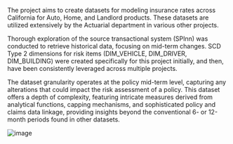 The project aims to create datasets for modeling insurance rates across California for Auto, Home, and Landlord products. These datasets are utilized extensively by the Actuarial department in various other projects.

Thorough exploration of the source transactional system (SPInn) was conducted to retrieve historical data, focusing on mid-term changes. SCD Type 2 dimensions for risk items (DIM_VEHICLE, DIM_DRIVER, DIM_BUILDING) were created specifically for this project initially, and then, have been consistently leveraged across multiple projects.

The dataset granularity operates at the policy mid-term level, capturing any alterations that could impact the risk assessment of a policy. This dataset offers a depth of complexity, featuring intricate measures derived from analytical functions, capping mechanisms, and sophisticated policy and claims data linkage, providing insights beyond the conventional 6- or 12-month periods found in other datasets.


![image](https://github.com/KaterynaD/Data-Feeds/assets/16999229/59611ac5-37d1-4a82-ac70-7190d606faf2)
